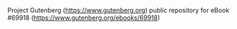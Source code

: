 Project Gutenberg (https://www.gutenberg.org) public repository for
eBook #69918 (https://www.gutenberg.org/ebooks/69918)
